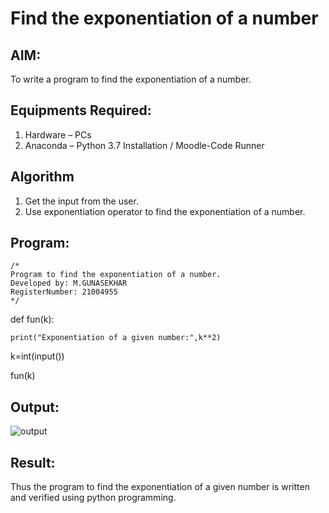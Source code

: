 # Find the exponentiation of a number

## AIM:
To write a program to find the exponentiation of a number.

## Equipments Required:
1. Hardware – PCs
2. Anaconda – Python 3.7 Installation / Moodle-Code Runner

## Algorithm
1. Get the input from the user.
2. Use exponentiation operator to find the exponentiation of a number.

## Program:
```
/*
Program to find the exponentiation of a number.
Developed by: M.GUNASEKHAR
RegisterNumber: 21004955
*/
```
def fun(k):

    print("Exponentiation of a given number:",k**2)

k=int(input())

fun(k)

## Output:
![output](EXPO.PNG)


## Result:
Thus the program to find the exponentiation of a given number is written and verified using python programming.
